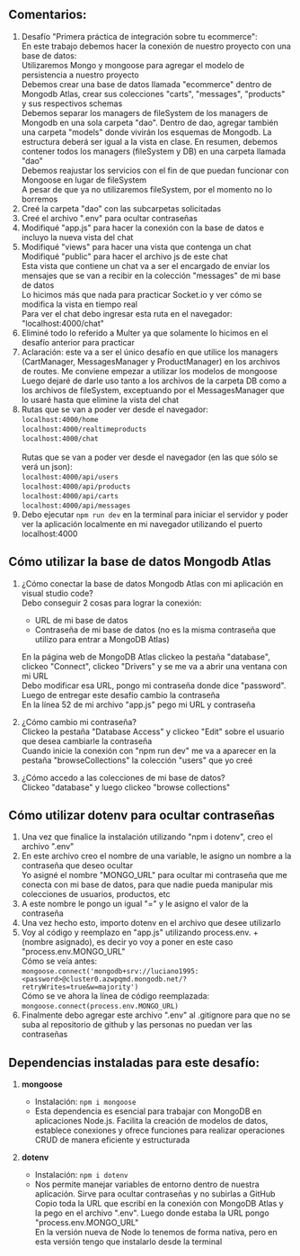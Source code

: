 ## Comentarios:

1. Desafío "Primera práctica de integración sobre tu ecommerce": <br>
   En este trabajo debemos hacer la conexión de nuestro proyecto con una base de datos: <br>
   Utilizaremos Mongo y mongoose para agregar el modelo de persistencia a nuestro proyecto <br>
   Debemos crear una base de datos llamada "ecommerce" dentro de Mongodb Atlas, crear sus colecciones "carts", "messages", "products" y sus respectivos schemas <br>
   Debemos separar los managers de fileSystem de los managers de Mongodb en una sola carpeta "dao". Dentro de dao, agregar también una carpeta "models" donde vivirán los esquemas de Mongodb. La estructura deberá ser igual a la vista en clase. En resumen, debemos contener todos los managers (fileSystem y DB) en una carpeta llamada "dao" <br>
   Debemos reajustar los servicios con el fin de que puedan funcionar con Mongoose en lugar de fileSystem <br>
   A pesar de que ya no utilizaremos fileSystem, por el momento no lo borremos
2. Creé la carpeta "dao" con las subcarpetas solicitadas
3. Creé el archivo ".env" para ocultar contraseñas
4. Modifiqué "app.js" para hacer la conexión con la base de datos e incluyo la nueva vista del chat
5. Modifiqué "views" para hacer una vista que contenga un chat <br>
   Modifiqué "public" para hacer el archivo js de este chat <br>
   Esta vista que contiene un chat va a ser el encargado de enviar los mensajes que se van a recibir en la colección "messages" de mi base de datos <br>
   Lo hicimos más que nada para practicar Socket.io y ver cómo se modifica la vista en tiempo real <br>
   Para ver el chat debo ingresar esta ruta en el navegador: "localhost:4000/chat"
6. Eliminé todo lo referido a Multer ya que solamente lo hicimos en el desafío anterior para practicar
7. Aclaración: este va a ser el único desafío en que utilice los managers (CartManager, MessagesManager y ProductManager) en los archivos de routes. Me conviene empezar a utilizar los modelos de mongoose <br>
   Luego dejaré de darle uso tanto a los archivos de la carpeta DB como a los archivos de fileSystem, exceptuando por el MessagesManager que lo usaré hasta que elimine la vista del chat <br>
8. Rutas que se van a poder ver desde el navegador: <br>
   `localhost:4000/home` <br>
   `localhost:4000/realtimeproducts` <br>
   `localhost:4000/chat` <br><br>
   Rutas que se van a poder ver desde el navegador (en las que sólo se verá un json): <br>
   `localhost:4000/api/users` <br>
   `localhost:4000/api/products` <br>
   `localhost:4000/api/carts` <br>
   `localhost:4000/api/messages` <br>
9. Debo ejecutar `npm run dev` en la terminal para iniciar el servidor y poder ver la aplicación localmente en mi navegador utilizando el puerto localhost:4000



## Cómo utilizar la base de datos Mongodb Atlas

1. ¿Cómo conectar la base de datos Mongodb Atlas con mi aplicación en visual studio code? <br>
   Debo conseguir 2 cosas para lograr la conexión: <br>
   -  URL de mi base de datos <br>
   -  Contraseña de mi base de datos (no es la misma contraseña que utilizo para entrar a MongoDB Atlas) <br>
   
   En la página web de MongoDB Atlas clickeo la pestaña "database", clickeo "Connect", clickeo "Drivers" y se me va a abrir una ventana con mi URL <br>
   Debo modificar esa URL, pongo mi contraseña donde dice "password". Luego de entregar este desafío cambio la contraseña <br>
   En la línea 52 de mi archivo "app.js" pego mi URL y contraseña
2. ¿Cómo cambio mi contraseña? <br>
   Clickeo la pestaña "Database Access" y clickeo "Edit" sobre el usuario que desea cambiarle la contraseña <br>
   Cuando inicie la conexión con "npm run dev" me va a aparecer en la pestaña "browseCollections" la colección "users" que yo creé
3. ¿Cómo accedo a las colecciones de mi base de datos? <br>
   Clickeo "database" y luego clickeo "browse collections"



## Cómo utilizar dotenv para ocultar contraseñas

1. Una vez que finalice la instalación utilizando "npm i dotenv", creo el archivo ".env"
2. En este archivo creo el nombre de una variable, le asigno un nombre a la contraseña que deseo ocultar <br>
   Yo asigné el nombre "MONGO_URL" para ocultar mi contraseña que me conecta con mi base de datos, para que nadie pueda manipular mis colecciones de usuarios, productos, etc
3. A este nombre le pongo un igual "=" y le asigno el valor de la contraseña
4. Una vez hecho esto, importo dotenv en el archivo que desee utilizarlo
5. Voy al código y reemplazo en "app.js" utilizando process.env. + (nombre asignado), es decir yo voy a poner en este caso "process.env.MONGO_URL" <br>
   Cómo se veía antes: <br>
   `mongoose.connect('mongodb+srv://luciano1995:<password>@cluster0.azwpqmd.mongodb.net/?retryWrites=true&w=majority')` <br>
   Cómo se ve ahora la línea de código reemplazada: <br>
   `mongoose.connect(process.env.MONGO_URL)`
6. Finalmente debo agregar este archivo ".env" al .gitignore para que no se suba al repositorio de github y las personas no puedan ver las contraseñas



## Dependencias instaladas para este desafío:

1. **mongoose**

   - Instalación: `npm i mongoose`
   - Esta dependencia es esencial para trabajar con MongoDB en aplicaciones Node.js. Facilita la creación de modelos de datos, establece conexiones y ofrece funciones para realizar operaciones CRUD de manera eficiente y estructurada

2. **dotenv**
   - Instalación: `npm i dotenv`
   - Nos permite manejar variables de entorno dentro de nuestra aplicación. Sirve para ocultar contraseñas y no subirlas a GitHub <br>
   Copio toda la URL que escribí en la conexión con MongoDB Atlas y la pego en el archivo ".env". Luego donde estaba la URL pongo "process.env.MONGO_URL" <br>
   En la versión nueva de Node lo tenemos de forma nativa, pero en esta versión tengo que instalarlo desde la terminal